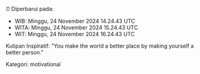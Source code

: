 ⏰ Diperbarui pada:
- WIB: Minggu, 24 November 2024 14.24.43 UTC
- WITA: Minggu, 24 November 2024 15.24.43 UTC
- WIT: Minggu, 24 November 2024 16.24.43 UTC

Kutipan Inspiratif:
"You make the world a better place by making yourself a better person."


Kategori: motivational

